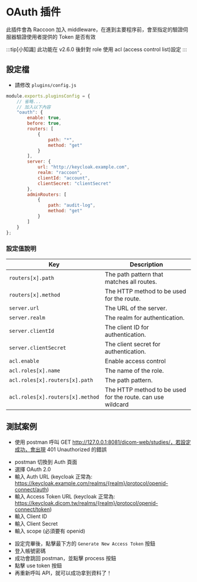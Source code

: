 <script>
    import { base } from "$app/paths";
    import CenterImage from "@raccoon-docs/core/src/components/CenterImage.svelte";

    let host = "{host}";
    let realm = "{realm}";
</script>

# OAuth 插件
此插件會為 Raccoon 加入 middleware，在進到主要程序前，會至指定的驗證伺服器驗證使用者提供的 Token 是否有效

:::tip[小知識]
此功能在 v2.6.0 後針對 role 使用 acl (access control list)設定
:::

## 設定檔
- 請修改 `plugins/config.js`
```js
module.exports.pluginsConfig = {
    // 省略...
    // 加入以下內容
    "oauth": {
        enable: true,
        before: true,
        routers: [
            {
                path: "*",
                method: "get"
            }
        ],
        server: {
            url: "http://keycloak.example.com",
            realm: "raccoon",
            clientId: "account",
            clientSecret: "clientSecret"
        },
        adminRouters: [
            {
                path: "audit-log",
                method: "get"
            }
        ]
    }
};
```

### 設定值說明
| Key | Description |
| --- | --- |
| `routers[x].path` | The path pattern that matches all routes. |
| `routers[x].method` | The HTTP method to be used for the route. |
| `server.url` | The URL of the server. |
| `server.realm` | The realm for authentication. |
| `server.clientId` | The client ID for authentication. |
| `server.clientSecret` | The client secret for authentication. |
| `acl.enable`| Enable access control |
| `acl.roles[x].name` | The name of the role. |
| `acl.roles[x].routers[x].path` | The path pattern. |
| `acl.roles[x].routers[x].method` | The HTTP method to be used for the route. can use wildcard |

## 測試案例
- 使用 postman 呼叫 GET http://127.0.0.1:8081/dicom-web/studies/，若設定成功，會出現 401 Unauthorized 的錯誤

<CenterImage
    src="{base}/plugin-list/oauth/postman-401.png"
    alt="postman first request 401"
    title="postman 第一次呼叫回傳401"
/>

- postman 切換到 Auth 頁面 
- 選擇 OAuth 2.0 
- 輸入 Auth URL (keycloak 正常為: https://keycloak.example.com/realms/{realm}/protocol/openid-connect/auth)
- 輸入 Access Token URL (keycloak 正常為: https://keycloak.dicom.tw/realms/{realm}/protocol/openid-connect/token)
- 輸入 Client ID
- 輸入 Client Secret
- 輸入 scope (必須要有 openid)

<CenterImage
    src="{base}/plugin-list/oauth/postman-oauth-settings.png"
    alt="postman oauth settings"
    title="postman oauth 設定"
/>

- 設定完畢後，點擊最下方的 `Generate New Access Token` 按鈕
- 登入帳號密碼
- 成功會跳回 postman，並點擊 process 按鈕
- 點擊 use token 按鈕
- 再重新呼叫 API，就可以成功拿到資料了！

<CenterImage
    src="{base}/plugin-list/oauth/postman-token-200.png"
    alt="postman token 200"
    title="postman 使用 token 後成功取得資料"
/>